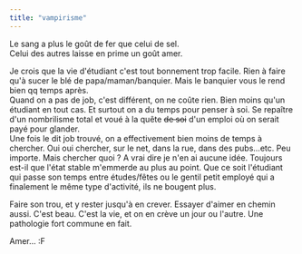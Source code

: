 ```yaml
---
title: "vampirisme"
---
```


Le sang a plus le goût de fer que celui de sel.  
Celui des autres laisse en prime un goût amer.

Je crois que la vie d'étudiant c'est tout bonnement trop facile. Rien à faire
qu'à sucer le blé de papa/maman/banquier. Mais le banquier vous le rend bien
qq temps après.  
Quand on a pas de job, c'est différent, on ne coûte rien. Bien moins qu'un
étudiant en tout cas. Et surtout on a du temps pour penser à soi. Se repaître
d'un nombrilisme total et voué à la quête <s>de soi</s> d'un emploi où on
serait payé pour glander.  
Une fois le dit job trouvé, on a effectivement bien moins de temps à chercher.
Oui oui chercher, sur le net, dans la rue, dans des pubs...etc. Peu importe.
Mais chercher quoi ? A vrai dire je n'en ai aucune idée. Toujours est-il que
l'état stable m'emmerde au plus au point. Que ce soit l'étudiant qui passe son
temps entre études/fêtes ou le gentil petit employé qui a finalement le même
type d'activité, ils ne bougent plus.

Faire son trou, et y rester jusqu'à en crever. Essayer d'aimer en chemin
aussi. C'est beau. C'est la vie, et on en crève un jour ou l'autre. Une
pathologie fort commune en fait.

Amer... :F

